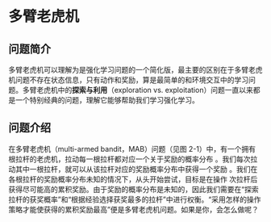 # 多臂老虎机

## 问题简介

多臂老虎机可以理解为是强化学习问题的一个简化版，最主要的区别在于多臂老虎机问题不存在状态信息，只有动作和奖励，算是最简单的和环境交互中的学习问题。多臂老虎机中的**探索与利用**（exploration vs. exploitation）问题一直以来都是一个特别经典的问题，理解它能够帮助我们学习强化学习。

## 问题介绍

在多臂老虎机（multi-armed bandit，MAB）问题（见图 2-1）中，有一个拥有根拉杆的老虎机，拉动每一根拉杆都对应一个关于奖励的概率分布 。我们每次拉动其中一根拉杆，就可以从该拉杆对应的奖励概率分布中获得一个奖励 。我们在各根拉杆的奖励概率分布未知的情况下，从头开始尝试，目标是在操作 次拉杆后获得尽可能高的累积奖励。由于奖励的概率分布是未知的，因此我们需要在“探索拉杆的获奖概率”和“根据经验选择获奖最多的拉杆”中进行权衡。“采用怎样的操作策略才能使获得的累积奖励最高”便是多臂老虎机问题。如果是你，会怎么做呢？

